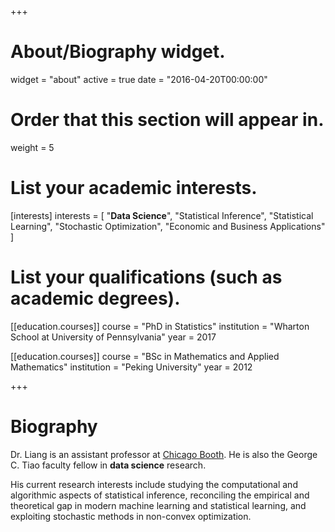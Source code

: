 +++
# About/Biography widget.
widget = "about"
active = true
date = "2016-04-20T00:00:00"

# Order that this section will appear in.
weight = 5

# List your academic interests.
[interests]
  interests = [
    "**Data Science**",
    "Statistical Inference",
    "Statistical Learning",
    "Stochastic Optimization",
    "Economic and Business Applications"
  ]

# List your qualifications (such as academic degrees).
[[education.courses]]
  course = "PhD in Statistics"
  institution = "Wharton School at University of Pennsylvania"
  year = 2017

[[education.courses]]
  course = "BSc in Mathematics and Applied Mathematics"
  institution = "Peking University"
  year = 2012

+++

# Biography

Dr. Liang is an assistant professor at [Chicago Booth](https://www.chicagobooth.edu/faculty/directory/l/tengyuan-liang). He is also the George C. Tiao faculty fellow in **data science** research.  

His current research interests include studying the computational and algorithmic aspects of statistical inference, reconciling the empirical and theoretical gap in modern machine learning and statistical learning, and exploiting stochastic methods in non-convex optimization.

<!-- His CV can be found [here](pdf/Liang-CV.pdf). -->
